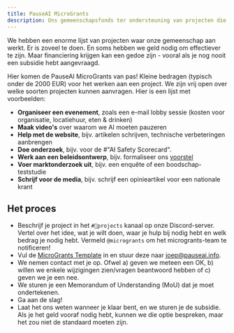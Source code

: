```yaml
---
title: PauseAI MicroGrants
description: Ons gemeenschapsfonds ter ondersteuning van projecten die aansluiten bij onze missie.
---
```


We hebben een enorme lijst van projecten waar onze gemeenschap aan werkt.
Er is zoveel te doen.
En soms hebben we geld nodig om effectiever te zijn.
Maar financiering krijgen kan een gedoe zijn - vooral als je nog nooit een subsidie hebt aangevraagd.

Hier komen de PauseAI MicroGrants van pas!
Kleine bedragen (typisch onder de 2000 EUR) voor het werken aan een project.
We zijn vrij open over welke soorten projecten kunnen aanvragen.
Hier is een lijst met voorbeelden:

- **Organiseer een evenement**, zoals een e-mail lobby sessie (kosten voor organisatie, locatiehuur, eten & drinken)
- **Maak video's** over waarom we AI moeten pauzeren
- **Help met de website**, bijv. artikelen schrijven, technische verbeteringen aanbrengen
- **Doe onderzoek**, bijv. voor de #"AI Safety Scorecard".
- **Werk aan een beleidsontwerp**, bijv. formaliseer ons [voorstel](/proposal)
- **Voer marktonderzoek uit**, bijv. een enquête of een boodschap-teststudie
- **Schrijf voor de media**, bijv. schrijf een opinieartikel voor een nationale krant

## Het proces

- Beschrijf je project in het `#💪projects` kanaal op onze Discord-server. Vertel over het idee, wat je wilt doen, waar je hulp bij nodig hebt en welk bedrag je nodig hebt. Vermeld `@microgrants` om het microgrants-team te notificeren!
- Vul de [MicroGrants Template](https://docs.google.com/document/d/1oPXezImarCY7MCYaT-lJb-uLNbbQ76O1FYNr-WTS6hI/edit?usp=sharing) in en stuur deze naar [joep@pauseai.info](mailto:joep@pauseai.info).
- We nemen contact met je op. Ofwel a) geven we meteen een OK, b) willen we enkele wijzigingen zien/vragen beantwoord hebben of c) geven we je een nee.
- We sturen je een Memorandum of Understanding (MoU) dat je moet ondertekenen.
- Ga aan de slag!
- Laat het ons weten wanneer je klaar bent, en we sturen je de subsidie. Als je het geld vooraf nodig hebt, kunnen we die optie bespreken, maar het zou niet de standaard moeten zijn.
